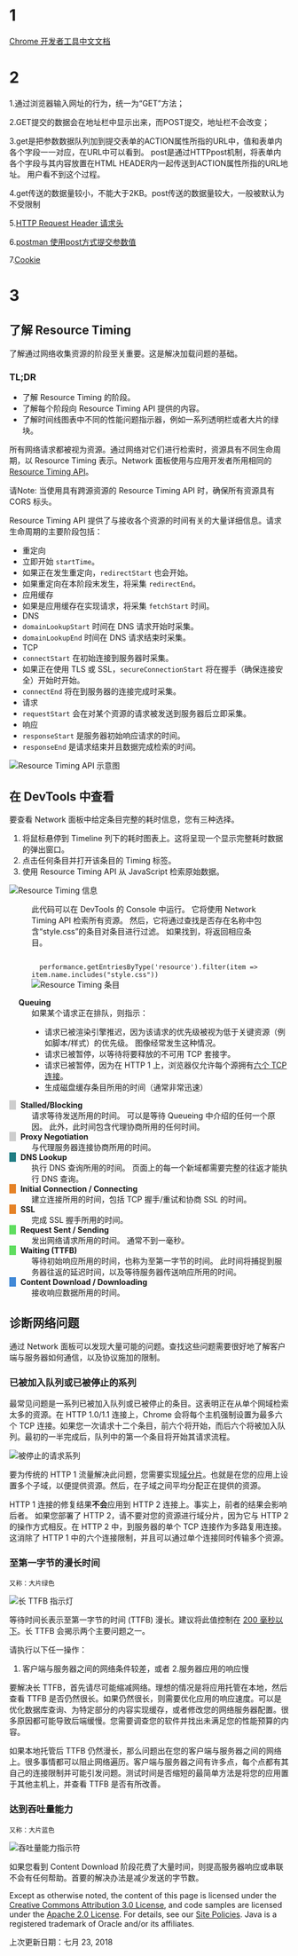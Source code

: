 
# 1

[Chrome 开发者工具中文文档](http://www.css88.com/doc/chrome-devtools/network-performance/resource-loading/)

# 2

1.通过浏览器输入网址的行为，统一为“GET”方法；

2.GET提交的数据会在地址栏中显示出来，而POST提交，地址栏不会改变；

3.get是把参数数据队列加到提交表单的ACTION属性所指的URL中，值和表单内各个字段一一对应，在URL中可以看到。
post是通过HTTPpost机制，将表单内各个字段与其内容放置在HTML HEADER内一起传送到ACTION属性所指的URL地址。
用户看不到这个过程。

4.get传送的数据量较小，不能大于2KB。post传送的数据量较大，一般被默认为不受限制

5.[HTTP Request Header 请求头](https://blog.csdn.net/lipeigang1109/article/details/59057525)

6.[postman 使用post方式提交参数值](https://www.cnblogs.com/haoxuanchen2014/p/7771459.html)

7.[Cookie](https://developer.mozilla.org/zh-CN/docs/Web/HTTP/Cookies)

# 3
<article class="devsite-article-inner">  
  <h1 itemprop="name" class="devsite-page-title">
    了解 Resource Timing
  </h1>
<p>了解通过网络收集资源的阶段至关重要。这是解决加载问题的基础。</p>
<h3 class="hide-from-toc" id="tldr_hide-from-toc">TL;DR</h3>
<ul>
<li>了解 Resource Timing 的阶段。</li>
<li>了解每个阶段向 Resource Timing API 提供的内容。</li>
<li>了解时间线图表中不同的性能问题指示器，例如一系列透明栏或者大片的绿块。</li>
</ul>
<p>所有网络请求都被视为资源。通过网络对它们进行检索时，资源具有不同生命周期，以 Resource Timing 表示。Network 面板使用与应用开发者所用相同的 <a href="http://www.w3.org/TR/resource-timing">Resource Timing API</a>。</p>
<p>请Note: 当使用具有跨源资源的 Resource Timing API 时，确保所有资源具有 CORS 标头。</p>
<p>Resource Timing API 提供了与接收各个资源的时间有关的大量详细信息。请求生命周期的主要阶段包括：</p>
<ul>
<li>重定向</li>
<li>立即开始 <code>startTime</code>。</li>
<li>如果正在发生重定向，<code>redirectStart</code> 也会开始。</li>
<li>如果重定向在本阶段末发生，将采集 <code>redirectEnd</code>。</li>
<li>应用缓存</li>
<li>如果是应用缓存在实现请求，将采集 <code>fetchStart</code> 时间。</li>
<li>DNS</li>
<li><code>domainLookupStart</code> 时间在 DNS 请求开始时采集。</li>
<li><code>domainLookupEnd</code> 时间在 DNS 请求结束时采集。</li>
<li>TCP</li>
<li><code>connectStart</code> 在初始连接到服务器时采集。</li>
<li>如果正在使用 TLS 或 SSL，<code>secureConnectionStart</code> 将在握手（确保连接安全）开始时开始。</li>
<li><code>connectEnd</code> 将在到服务器的连接完成时采集。</li>
<li>请求</li>
<li><code>requestStart</code> 会在对某个资源的请求被发送到服务器后立即采集。</li>
<li>响应</li>
<li><code>responseStart</code> 是服务器初始响应请求的时间。</li>
<li><code>responseEnd</code> 是请求结束并且数据完成检索的时间。</li>
</ul>
<p><img alt="Resource Timing API 示意图" src="https://developers.google.cn/web/tools/chrome-devtools/network-performance/imgs/resource-timing-api.png"></p>
<h2 id="devtools" style=""><a href="#top_of_page" class="devsite-back-to-top-link material-icons" data-tooltip-align="b,c" data-tooltip="返回页首" aria-label="返回页首" data-title="返回页首"></a>在 DevTools 中查看</h2>
<p>要查看 Network 面板中给定条目完整的耗时信息，您有三种选择。</p>
<ol>
<li>将鼠标悬停到 Timeline 列下的耗时图表上。这将呈现一个显示完整耗时数据的弹出窗口。</li>
<li>点击任何条目并打开该条目的 Timing 标签。</li>
<li>使用 Resource Timing API 从 JavaScript 检索原始数据。</li>
</ol>
<p><img alt="Resource Timing 信息" src="https://developers.google.cn/web/tools/chrome-devtools/network-performance/imgs/resource-timing-data.png"></p>
<figure>
<figcaption>
<p>
  此代码可以在 DevTools 的 Console 中运行。
  它将使用 Network Timing API 检索所有资源。
  然后，它将通过查找是否存在名称中包含“style.css”的条目对条目进行过滤。
  如果找到，将返回相应条目。
</p>
<code>
  performance.getEntriesByType('resource').filter(item =&gt; item.name.includes("style.css"))</code>

</figcaption>
<img src="https://developers.google.cn/web/tools/chrome-devtools/network-performance/imgs/resource-timing-entry.png" alt="Resource Timing 条目">
</figure>

<style>
dt:before {
  content: "\00a0\00a0\00a0";
}
dt strong {
  margin-left: 5px;
}
dt.stalled:before, dt.proxy-negotiation:before {
  background-color: #cdcdcd;
}
dt.dns-lookup:before {
  background-color: #1f7c83;
}
dt.initial-connection:before, dt.ssl:before {
  background-color: #e58226;
}
dt.request-sent:before, dt.ttfb:before {
  background-color: #5fdd5f;
}
dt.content-download:before {
  background-color: #4189d7;
}
</style>

<dl>

  <dt class="queued"><strong>Queuing</strong></dt>
  <dd>
    如果某个请求正在排队，则指示：
      <ul>
        <li>
        请求已被渲染引擎推迟，因为该请求的优先级被视为低于关键资源（例如脚本/样式）的优先级。
        图像经常发生这种情况。        </li>
        <li>
        请求已被暂停，以等待将要释放的不可用 TCP 套接字。        </li>
        <li>
        请求已被暂停，因为在 HTTP 1 上，浏览器仅允许每个源拥有<a href="https://crbug.com/12066">六个 TCP 连接</a>。        </li>
        <li>
        生成磁盘缓存条目所用的时间（通常非常迅速）        </li>
      </ul>
  </dd>

  <dt class="stalled"><strong> Stalled/Blocking</strong></dt>
  <dd>
    请求等待发送所用的时间。
    可以是等待 Queueing 中介绍的任何一个原因。
    此外，此时间包含代理协商所用的任何时间。</dd>

  <dt class="proxy-negotiation"><strong> Proxy Negotiation</strong></dt>
  <dd>与代理服务器连接协商所用的时间。</dd>

  <dt class="dns-lookup"><strong><abbr data-tooltip-align="b,c" data-tooltip="Domain Name System" aria-label="Domain Name System" data-title="Domain Name System"> DNS</abbr> Lookup</strong></dt>
  <dd>
    执行 DNS 查询所用的时间。
    页面上的每一个新域都需要完整的往返才能执行 DNS 查询。</dd>

  <dt class="initial-connection"><strong> Initial Connection / Connecting</strong></dt>
  <dd>建立连接所用的时间，包括 <abbr data-tooltip-align="b,c" data-tooltip="Transmission Control Protocol" aria-label="Transmission Control Protocol" data-title="Transmission Control Protocol">TCP</abbr> 握手/重试和协商 <abbr data-tooltip-align="b,c" data-tooltip="Secure Sockets Layer" aria-label="Secure Sockets Layer" data-title="Secure Sockets Layer">SSL</abbr> 的时间。</dd>

  <dt class="ssl"><strong> SSL</strong></dt>
  <dd>完成 SSL 握手所用的时间。</dd>

  <dt class="request-sent"><strong> Request Sent / Sending</strong></dt>
  <dd>
    发出网络请求所用的时间。
    通常不到一毫秒。</dd>

  <dt class="ttfb"><strong> Waiting (<abbr data-tooltip-align="b,c" data-tooltip="Time To First Byte" aria-label="Time To First Byte" data-title="Time To First Byte">TTFB</abbr>)</strong></dt>
  <dd>
    等待初始响应所用的时间，也称为至第一字节的时间。
    此时间将捕捉到服务器往返的延迟时间，以及等待服务器传送响应所用的时间。</dd>

  <dt class="content-download"><strong> Content Download / Downloading</strong></dt>
  <dd>接收响应数据所用的时间。</dd>
</dl>

<h2 id="_1"><a href="#top_of_page" class="devsite-back-to-top-link material-icons" data-tooltip-align="b,c" data-tooltip="返回页首" aria-label="返回页首" data-title="返回页首"></a>诊断网络问题</h2>
<p>通过 Network 面板可以发现大量可能的问题。查找这些问题需要很好地了解客户端与服务器如何通信，以及协议施加的限制。</p>
<h3 id="_2">已被加入队列或已被停止的系列</h3>
<p>最常见问题是一系列已被加入队列或已被停止的条目。这表明正在从单个网域检索太多的资源。在 HTTP 1.0/1.1 连接上，Chrome 会将每个主机强制设置为最多六个 TCP 连接。如果您一次请求十二个条目，前六个将开始，而后六个将被加入队列。最初的一半完成后，队列中的第一个条目将开始其请求流程。</p>
<p><img alt="被停止的请求系列" src="https://developers.google.cn/web/tools/chrome-devtools/network-performance/imgs/stalled-request-series.png"></p>
<p>要为传统的 HTTP 1 流量解决此问题，您需要实现<a href="https://www.maxcdn.com/one/visual-glossary/domain-sharding-2/">域分片</a>。也就是在您的应用上设置多个子域，以便提供资源。然后，在子域之间平均分配正在提供的资源。</p>
<p>HTTP 1 连接的修复结果<strong>不会</strong>应用到 HTTP 2 连接上。事实上，前者的结果会影响后者。
如果您部署了 HTTP 2，请不要对您的资源进行域分片，因为它与 HTTP 2 的操作方式相反。在 HTTP 2 中，到服务器的单个 TCP 连接作为多路复用连接。这消除了 HTTP 1 中的六个连接限制，并且可以通过单个连接同时传输多个资源。</p>
<h3 id="_3">至第一字节的漫长时间</h3>
<p><small>又称：大片绿色</small></p>
<p><img alt="长 TTFB 指示灯" src="https://developers.google.cn/web/tools/chrome-devtools/network-performance/imgs/indicator-of-high-ttfb.png"></p>
<p>等待时间长表示至第一字节的时间 (TTFB) 漫长。建议将此值控制在 <a href="https://developers.google.cn/speed/docs/insights/Server">200 毫秒以下</a>。长 TTFB 会揭示两个主要问题之一。</p>
<p>请执行以下任一操作：</p>
<ol>
<li>客户端与服务器之间的网络条件较差，或者
2.服务器应用的响应慢</li>
</ol>
<p>要解决长 TTFB，首先请尽可能缩减网络。理想的情况是将应用托管在本地，然后查看 TTFB 是否仍然很长。如果仍然很长，则需要优化应用的响应速度。可以是优化数据库查询、为特定部分的内容实现缓存，或者修改您的网络服务器配置。很多原因都可能导致后端缓慢。您需要调查您的软件并找出未满足您的性能预算的内容。</p>
<p>如果本地托管后 TTFB 仍然漫长，那么问题出在您的客户端与服务器之间的网络上。很多事情都可以阻止网络遍历。客户端与服务器之间有许多点，每个点都有其自己的连接限制并可能引发问题。测试时间是否缩短的最简单方法是将您的应用置于其他主机上，并查看 TTFB 是否有所改善。</p>
<h3 id="_4">达到吞吐量能力</h3>
<p><small>又称：大片蓝色</small></p>
<p><img alt="吞吐量能力指示符" src="https://developers.google.cn/web/tools/chrome-devtools/network-performance/imgs/indicator-of-large-content.png"></p>
<p>如果您看到 Content Download 阶段花费了大量时间，则提高服务器响应或串联不会有任何帮助。首要的解决办法是减少发送的字节数。</p>

  </div>    

<p>Except as otherwise noted, the content of this page is licensed under the <a href="https://creativecommons.org/licenses/by/3.0/">Creative Commons Attribution 3.0 License</a>, and code samples are licensed under the <a href="https://www.apache.org/licenses/LICENSE-2.0">Apache 2.0 License</a>. For details, see our <a href="https://developers.google.cn/terms/site-policies">Site Policies</a>. Java is a registered trademark of Oracle and/or its affiliates.</p>
<p class="devsite-content-footer-date" itemprop="datePublished" content="2018-07-23T14:33:48.791310">   
      上次更新日期：七月 23, 2018
</p>



